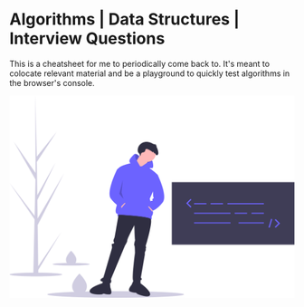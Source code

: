# Algorithms | Data Structures | Interview Questions

This is a cheatsheet for me to periodically come back to. It's meant to colocate relevant material and be a playground to quickly test algorithms in the browser's console.

![code snippets](assets/undraw_hacker_mindset_gjwq.svg)